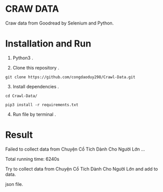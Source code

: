 # CRAW DATA 

  Craw data from Goodread by Selenium and Python. 

# Installation and Run

  1. Python3 .
  
  2. Clone this repository .

    git clone https://github.com/congdaoduy298/Crawl-Data.git 

  3. Install dependencies .

    cd Crawl-Data/
   
    pip3 install -r requirements.txt 
   
  4. Run file by terminal .

# Result 
    
   Failed to collect data from Chuyện Cổ Tích Dành Cho Người Lớn ...
    
   Total running time: 6240s

   Try to collect data from Chuyện Cổ Tích Dành Cho Người Lớn and add to data.
   
   json file. 

